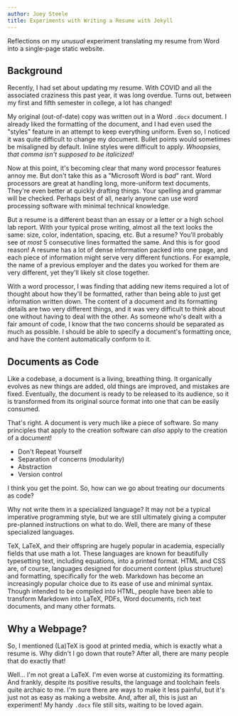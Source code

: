 ```yaml
---
author: Joey Steele
title: Experiments with Writing a Resume with Jekyll
---
```


Reflections on my *unusual* experiment translating my resume from Word into a single-page static website.

## Background

Recently, I had set about updating my resume.
With COVID and all the associated craziness this past year, it was long overdue.
Turns out, between my first and fifth semester in college, a lot has changed!

My original (out-of-date) copy was written out in a Word `.docx` document.
I already liked the formatting of the document, and I had even used the "styles" feature in an attempt to keep everything uniform.
Even so, I noticed it was quite difficult to change my document.
Bullet points would sometimes be misaligned by default.
Inline styles were difficult to apply.
*Whoopsies, that comma isn't supposed to be italicized!*

Now at this point, it's becoming clear that many word processor features annoy me.
But don't take this as a "Microsoft Word is *bad*" rant.
Word processors are great at handling long, more-uniform text documents.
They're even better at quickly drafting things.
Your spelling and grammar will be checked.
Perhaps best of all, nearly anyone can use word processing software with minimal technical knowledge.

But a resume is a different beast than an essay or a letter or a high school lab report.
With your typical prose writing, almost all the text looks the same: size, color, indentation, spacing, etc.
But a resume?
You'll probably see *at most* 5 consecutive lines formatted the same.
And this is for good reason!
A resume has a lot of dense information packed into one page, and each piece of information might serve very different functions.
For example, the name of a previous employer and the dates you worked for them are very different, yet they'll likely sit close together.

With a word processor, I was finding that adding new items required a lot of thought about how they'll be formatted, rather than being able to just get information written down.
The content of a document and its formatting details are two very different things, and it was very difficult to think about one without having to deal with the other.
As someone who's dealt with a fair amount of code, I know that the two concerns should be separated as much as possible.
I should be able to specify a document's formatting once, and have the content automatically conform to it.

## Documents as Code

Like a codebase, a document is a living, breathing thing.
It organically evolves as new things are added, old things are improved, and mistakes are fixed.
Eventually, the document is ready to be released to its audience, so it is transformed from its original source format into one that can be easily consumed.

That's right.
A document is very much like a piece of software.
So many principles that apply to the creation software can *also* apply to the creation of a document!

* Don't Repeat Yourself
* Separation of concerns (modularity)
* Abstraction
* Version control

I think you get the point.
So, how can we go about treating our documents as code?

Why not write them in a specialized language?
It may not be a typical imperative programming style, but we are still ultimately giving a computer pre-planned instructions on what to do.
Well, there are many of these specialized languages.

TeX, LaTeX, and their offspring are hugely popular in academia, especially fields that use math a lot.
These languages are known for beautifully typesetting text, including equations, into a printed format.
HTML and CSS are, of course, languages designed for document content (plus structure) and formatting, specifically for the web.
Markdown has become an increasingly popular choice due to its ease of use and minimal syntax.
Though intended to be compiled into HTML, people have been able to transform Markdown into LaTeX, PDFs, Word documents, rich text documents, and many other formats.

## Why a Webpage?

So, I mentioned (La)TeX is good at printed media, which is exactly what a resume is.
Why didn't I go down that route?
After all, there are many people that do exactly that!

Well...
I'm not great a LaTeX.
I'm even worse at customizing its formatting.
And frankly, despite its positive results, the language and toolchain feels quite archaic to me.
I'm sure there are ways to make it less painful, but it's just not as easy as making a website.
And, after all, this is just an experiment!
My handy `.docx` file still sits, waiting to be loved again.
